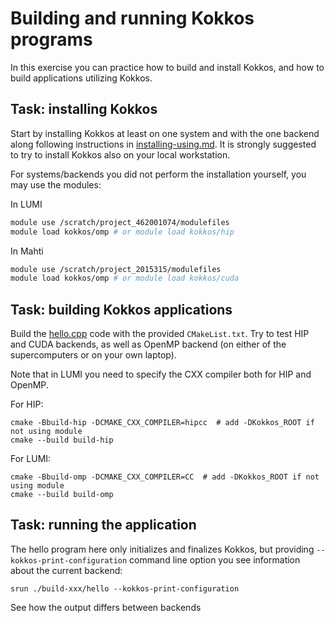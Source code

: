 <!--
SPDX-FileCopyrightText: 2025 CSC - IT Center for Science Ltd. <www.csc.fi>

SPDX-License-Identifier: CC-BY-4.0
-->

# Building and running Kokkos programs

In this exercise you can practice how to build and install Kokkos, and how to build
applications utilizing Kokkos.

## Task: installing Kokkos

Start by installing Kokkos at least on one system and with the one backend along following
instructions in [installing-using.md](../installing-using.md). It is strongly suggested to try
to install Kokkos also on your local workstation.

For systems/backends you did not perform the installation yourself, you may use the modules:

In LUMI
```bash
module use /scratch/project_462001074/modulefiles
module load kokkos/omp # or module load kokkos/hip
```

In Mahti
```bash
module use /scratch/project_2015315/modulefiles
module load kokkos/omp # or module load kokkos/cuda
```

## Task: building Kokkos applications

Build the [hello.cpp](hello.cpp) code with the provided `CMakeList.txt`.
Try to test HIP and CUDA backends, as well as OpenMP backend (on either of the
supercomputers or on your own laptop).

Note that in LUMI you need to specify the CXX compiler both for HIP and OpenMP.

For HIP:
```
cmake -Bbuild-hip -DCMAKE_CXX_COMPILER=hipcc  # add -DKokkos_ROOT if not using module
cmake --build build-hip
```

For LUMI:
```
cmake -Bbuild-omp -DCMAKE_CXX_COMPILER=CC  # add -DKokkos_ROOT if not using module
cmake --build build-omp
```

## Task: running the application

The hello program here only initializes and finalizes Kokkos, but providing
`--kokkos-print-configuration` command line option you see information about the
current backend:
```
srun ./build-xxx/hello --kokkos-print-configuration
```

See how the output differs between backends

